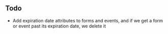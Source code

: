 ## Todo
* Add expiration date attributes to forms and events, and if we get a form or event past its expiration date, we delete it